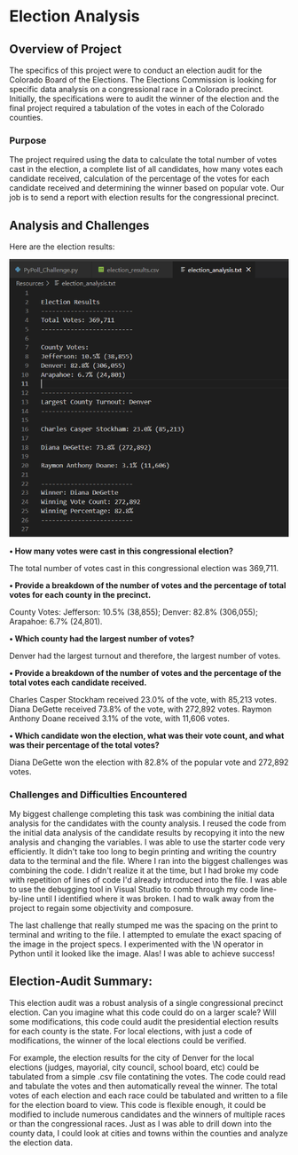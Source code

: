 # Election Analysis

## Overview of Project

The specifics of this project were to conduct an election audit for the Colorado Board of the Elections. The Elections Commission is looking for specific data analysis on a congressional race in a Colorado precinct. Initially, the specifications were to audit the winner of the election and the final project required a tabulation of the votes in each of the Colorado counties. 

### Purpose
The project required using the data to calculate the total number of votes cast in the election, a complete list of all candidates, how many votes each candidate received, calculation of the percentage of the votes for each candidate received and determining the winner based on popular vote. Our job is to send a report with election results for the congressional precinct. 

## Analysis and Challenges
Here are the election results:

![Election_Results](https://github.com/lllohr/election_analysis/blob/main/Resources/Election_Results.png)

<b>•	How many votes were cast in this congressional election?</b>

The total number of votes cast in this congressional election was 369,711.

<b>•	Provide a breakdown of the number of votes and the percentage of total votes for each county in the precinct.</b>

County Votes:
Jefferson: 10.5% (38,855);
Denver: 82.8% (306,055);
Arapahoe: 6.7% (24,801).

<b>•	Which county had the largest number of votes?</b>

Denver had the largest turnout and therefore, the largest number of votes.

<b>•	Provide a breakdown of the number of votes and the percentage of the total votes each candidate received.</b>

Charles Casper Stockham received 23.0% of the vote, with 85,213 votes.
Diana DeGette received 73.8% of the vote, with 272,892 votes.
Raymon Anthony Doane received 3.1% of the vote, with 11,606 votes.

<b>•	Which candidate won the election, what was their vote count, and what was their percentage of the total votes?</b>

Diana DeGette won the election with 82.8% of the popular vote and 272,892 votes. 

### Challenges and Difficulties Encountered
My biggest challenge completing this task was combining the initial data analysis for the candidates with the county analysis. I reused the code from the initial data analysis of the candidate results by recopying it into the new analysis and changing the variables. I was able to use the starter code very efficiently. It didn't take too long to begin printing and writing the country data to the terminal and the file. Where I ran into the biggest challenges was combining the code. I didn't realize it at the time, but I had broke my code with repetition of lines of code I'd already introduced into the file. I was able to use the debugging tool in Visual Studio to comb through my code line-by-line until I identified where it was broken. I had to walk away from the project to regain some objectivity and composure. 

The last challenge that really stumped me was the spacing on the print to terminal and writing to the file. I attempted to emulate the exact spacing of the image in the project specs. I experimented with the \N operator in Python until it looked like the image. Alas! I was able to achieve success!

## Election-Audit Summary:
This election audit was a robust analysis of a single congressional precinct election. Can you imagine what this code could do on a larger scale? Will some modifications, this code could audit the presidential election results for each county is the state. For local elections, with just a code of modifications, the winner of the local elections could be verified. 

For example, the election results for the city of Denver for the local elections (judges, mayorial, city council, school board, etc) could be tabulated from a simple .csv file contatining the votes. The code could read and tabulate the votes and then automatically reveal the winner. The total votes of each election and each race could be tabulated and written to a file for the election board to view. This code is flexible enough, it could be modified to include numerous candidates and the winners of multiple races or than the congressional races. Just as I was able to drill down into the county data, I could look at cities and towns within the counties and analyze the election data. 

